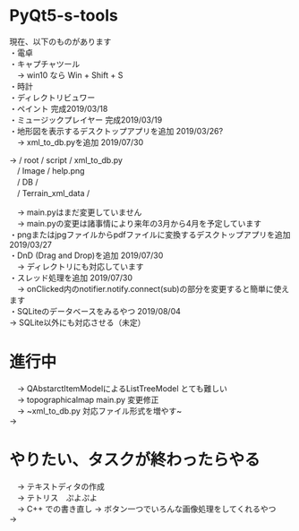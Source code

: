 # PyQt5-s-tools

現在、以下のものがあります <br>
・電卓　<br>
・キャプチャツール <br>
　-> win10 なら Win + Shift + S <br>
・時計  <br>
・ディレクトリビュワー <br>
・ペイント 完成2019/03/18 <br>
・ミュージックプレイヤー 完成2019/03/19 <br>
・地形図を表示するデスクトップアプリを追加 2019/03/26? <br>
　-> xml_to_db.pyを追加 2019/07/30
　<p>-> / root / script / xml_to_db.py <br>
　/ Image / help.png <br>
　/ DB / <br>
　/ Terrain_xml_data / </p>
　-> main.pyはまだ変更していません <br>
　-> main.pyの変更は諸事情により来年の3月から4月を予定しています <br>
・pngまたはjpgファイルからpdfファイルに変換するデスクトップアプリを追加 2019/03/27 <br>
・DnD (Drag and Drop)を追加 2019/07/30 <br>
　-> ディレクトリにも対応しています <br>
・スレッド処理を追加 2019/07/30 <br>
　-> onClicked内のnotifier.notify.connect(sub)の部分を変更すると簡単に使えます <br>
・SQLiteのデータベースをみるやつ 2019/08/04 <br>
  -> SQLite以外にも対応させる（未定）
# 進行中 
　-> QAbstarctItemModelによるListTreeModel とても難しい <br>
　-> topographicalmap main.py 変更修正 <br>
　-> ~xml_to_db.py 対応ファイル形式を増やす~ <br>
  ->
  
# やりたい、タスクが終わったらやる
　-> テキストディタの作成 <br>
　-> テトリス　ぷよぷよ <br>
　-> C++ での書き直し
  -> ボタン一つでいろんな画像処理をしてくれるやつ <br>
  -> 
